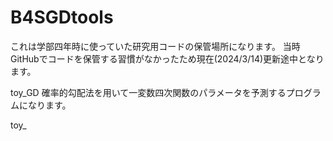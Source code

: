 # B4SGDtools

これは学部四年時に使っていた研究用コードの保管場所になります。
当時GitHubでコードを保管する習慣がなかったため現在(2024/3/14)更新途中となります。

toy_GD
確率的勾配法を用いて一変数四次関数のパラメータを予測するプログラムになります。

toy_
